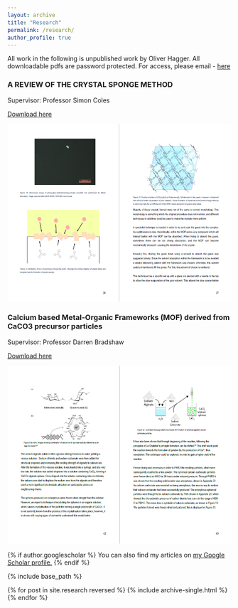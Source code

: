 ```yaml
---
layout: archive
title: "Research"
permalink: /research/
author_profile: true
---
```


All work in the following is unpublished work by Oliver Hagger. 
All downloadable pdfs are password protected. For access, please email - <a href="mailto:oliver.hagger.21@ucl.ac.uk">here</a>


<h3>A REVIEW OF THE CRYSTAL SPONGE METHOD</h3>
<p>Supervisor: Professor Simon Coles</p>

<a href="/files/4th year project.pdf">Download here</a>

<img src="/images/thyearproject.PNG" alt="Sample of 4th year project report" width="600" height="400"/>



<h3>Calcium based Metal-Organic Frameworks (MOF) derived from CaCO3 precursor particles</h3>
<p>Supervisor: Professor Darren Bradshaw</p>

<a href="/files/3rd year project.pdf">Download here</a>

<img src="/images/rdyearproject.PNG" alt="Sample of 3rd year project report" width="600" height="400"/>






{% if author.googlescholar %}
  You can also find my articles on <u><a href="{{author.googlescholar}}">my Google Scholar profile</a>.</u>
{% endif %}

{% include base_path %}

{% for post in site.research reversed %}
  {% include archive-single.html %}
{% endfor %}